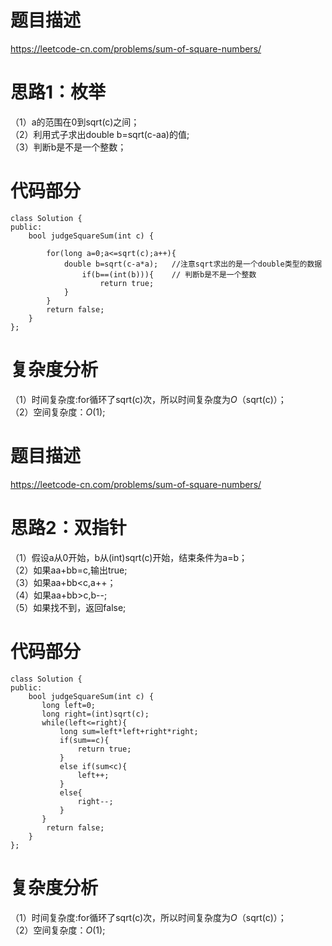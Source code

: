 # 题目描述
https://leetcode-cn.com/problems/sum-of-square-numbers/
# 思路1：枚举
（1）a的范围在0到sqrt(c)之间；  
（2）利用式子求出double b=sqrt(c-aa)的值;  
（3）判断b是不是一个整数；
# 代码部分
```
class Solution {
public:
    bool judgeSquareSum(int c) {
       
        for(long a=0;a<=sqrt(c);a++){
            double b=sqrt(c-a*a);   //注意sqrt求出的是一个double类型的数据
                if(b==(int(b))){    // 判断b是不是一个整数  
                    return true;       
            }
        }
        return false;
    }
};
```
# 复杂度分析
（1）时间复杂度:for循环了sqrt(c)次，所以时间复杂度为*O*（sqrt(c)）；  
（2）空间复杂度：*O*(1);  
# 题目描述
https://leetcode-cn.com/problems/sum-of-square-numbers/
# 思路2：双指针
（1）假设a从0开始，b从(int)sqrt(c)开始，结束条件为a=b；    
（2）如果aa+bb=c,输出true;    
（3）如果aa+bb<c,a++；  
（4）如果aa+bb>c,b--;  
（5）如果找不到，返回false;  
# 代码部分
```
class Solution {
public:
    bool judgeSquareSum(int c) {
       long left=0;
       long right=(int)sqrt(c);
       while(left<=right){
           long sum=left*left+right*right;
           if(sum==c){
               return true;
           }
           else if(sum<c){
               left++;
           }
           else{
               right--;
           }
       }
        return false;
    }
};
```
# 复杂度分析
（1）时间复杂度:for循环了sqrt(c)次，所以时间复杂度为*O*（sqrt(c)）；  
（2）空间复杂度：*O*(1);  
